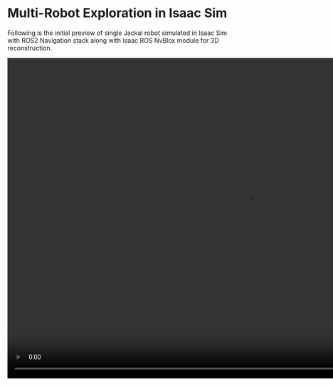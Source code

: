 # Multi-Robot Exploration in Isaac Sim

Following is the initial preview of single Jackal robot simulated
in Isaac Sim with ROS2 Navigation stack along with Isaac ROS
NvBlox module for 3D reconstruction.

<video width="1080" height="720" controls>
    <source src="./assets/vid/isaac_sim_jackal_nvblox.mp4" type="video/mp4">
<video>
